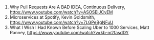 1. Why Pull Requests Are A BAD IDEA, Continuous Delivery, https://www.youtube.com/watch?v=ASOSEiJCyEM
1. Microservices at Spotify, Kevin Goldsmith, https://www.youtube.com/watch?v=7LGPeBgNFuU
1. What I Wish I Had Known Before Scaling Uber to 1000 Services, Matt Ranney, https://www.youtube.com/watch?v=kb-m2fasdDY